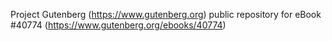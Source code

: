 Project Gutenberg (https://www.gutenberg.org) public repository for eBook #40774 (https://www.gutenberg.org/ebooks/40774)
